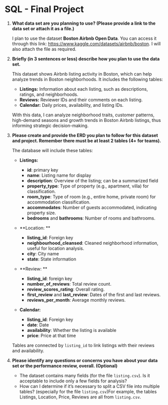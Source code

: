 # SQL - Final Project

1. **What data set are you planning to use? (Please provide a link to the data set or attach it as a file.)**

   I plan to use the dataset **Boston Airbnb Open Data**. You can access it through this link: https://www.kaggle.com/datasets/airbnb/boston. I will also attach the file as required.

2. **Briefly (in 3 sentences or less) describe how you plan to use the data set.**

   This dataset shows Airbnb listing activity in Boston, which can help analyze trends in Boston neighborhoods. It includes the following tables: 

   - **Listings:** Information about each listing, such as descriptions, ratings, and neighborhoods.
   - **Reviews:** Reviewer IDs and their comments on each listing.
   - **Calendar:** Daily prices, availability, and listing IDs.

   With this data, I can analyze neighborhood traits, customer patterns, high-demand seasons and growth trends in Boston Airbnb listings, thus informing strategic decision-making.

3. **Please create and provide the ERD you plan to follow for this dataset and project. Remember there must be at least 2 tables (4+ for teams).**

   The database will include these tables:

   - **Listings:** 
     - **id**: primary key
     - **name**: Listing name for display
     - **description**: Overview of the listing; can be a summarized field
     - **property_type**: Type of property (e.g., apartment, villa) for classification.
     - **room_type**: Type of room (e.g., entire home, private room) for accommodation classification.
     - **accommodates**: Number of guests accommodated, indicating property size.
     - **bedrooms** and **bathrooms**: Number of rooms and bathrooms.
   - **Location: **
     - **listing_id**: Foreign key
     - **neighbourhood_cleansed**: Cleaned neighborhood information, useful for location analysis.
     - **city**: City name
     - **state**: State information
   - **Review: **
     - **listing_id**: foreign key
     - **number_of_reviews**: Total review count.
     - **review_scores_rating**: Overall rating.
     - **first_review** and **last_review**: Dates of the first and last reviews.
     - **reviews_per_month**: Average monthly reviews.
     
   - **Calendar:** 

     - **listing_id**: Foreign key
     - **date**: Date
     - **availability**: Whether the listing is available
     - **price**: Price at that time

   Tables are connected by `listing_id` to link listings with their reviews and availability.

4. **Please identify any questions or concerns you have about your data set or the performance review, overall. (Optional)**

   - The dataset contains many fields (for the file `listing.csv`). Is it acceptable to include only a few fields for analysis?
   - How can I determine if it’s necessary to split a CSV file into multiple tables? (especially for the file `listing.csv`)For example, the tables  Listings, Location, Price, Reviews are all from `listing.csv`.